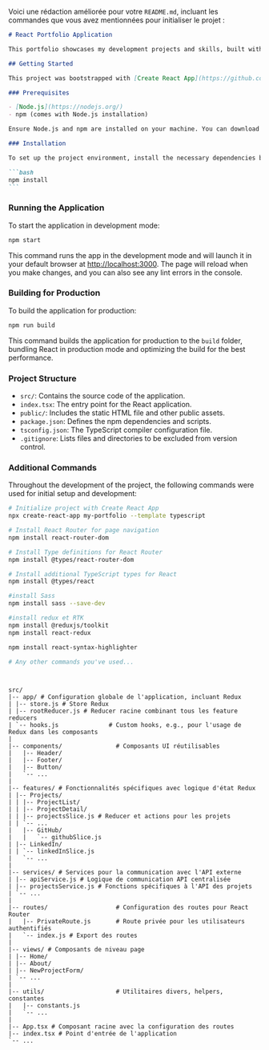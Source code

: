 Voici une rédaction améliorée pour votre `README.md`, incluant les commandes que vous avez mentionnées pour initialiser le projet :

````markdown
# React Portfolio Application

This portfolio showcases my development projects and skills, built with React and TypeScript for strong typing and maintainable code.

## Getting Started

This project was bootstrapped with [Create React App](https://github.com/facebook/create-react-app) using the TypeScript template.

### Prerequisites

- [Node.js](https://nodejs.org/)
- npm (comes with Node.js installation)

Ensure Node.js and npm are installed on your machine. You can download and install them from the [Node.js official website](https://nodejs.org/).

### Installation

To set up the project environment, install the necessary dependencies by running:

```bash
npm install
```
````

### Running the Application

To start the application in development mode:

```bash
npm start
```

This command runs the app in the development mode and will launch it in your default browser at [http://localhost:3000](http://localhost:3000). The page will reload when you make changes, and you can also see any lint errors in the console.

### Building for Production

To build the application for production:

```bash
npm run build
```

This command builds the application for production to the `build` folder, bundling React in production mode and optimizing the build for the best performance.

### Project Structure

- `src/`: Contains the source code of the application.
- `index.tsx`: The entry point for the React application.
- `public/`: Includes the static HTML file and other public assets.
- `package.json`: Defines the npm dependencies and scripts.
- `tsconfig.json`: The TypeScript compiler configuration file.
- `.gitignore`: Lists files and directories to be excluded from version control.

### Additional Commands

Throughout the development of the project, the following commands were used for initial setup and development:

```bash
# Initialize project with Create React App
npx create-react-app my-portfolio --template typescript

# Install React Router for page navigation
npm install react-router-dom

# Install Type definitions for React Router
npm install @types/react-router-dom

# Install additional TypeScript types for React
npm install @types/react

#install Sass
npm install sass --save-dev

#install redux et RTK
npm install @reduxjs/toolkit
npm install react-redux

npm install react-syntax-highlighter

# Any other commands you've used...
```

```


src/
|-- app/ # Configuration globale de l'application, incluant Redux
| |-- store.js # Store Redux
| |-- rootReducer.js # Reducer racine combinant tous les feature reducers
| `-- hooks.js              # Custom hooks, e.g., pour l'usage de Redux dans les composants
|
|-- components/               # Composants UI réutilisables
|   |-- Header/
|   |-- Footer/
|   |-- Button/
|   `-- ...
|
|-- features/ # Fonctionnalités spécifiques avec logique d'état Redux
| |-- Projects/
| | |-- ProjectList/
| | |-- ProjectDetail/
| | |-- projectsSlice.js # Reducer et actions pour les projets
| | `-- ...
|   |-- GitHub/
|   |   `-- githubSlice.js
| |-- LinkedIn/
| | `-- linkedInSlice.js
|   `-- ...
|
|-- services/ # Services pour la communication avec l'API externe
| |-- apiService.js # Logique de communication API centralisée
| |-- projectsService.js # Fonctions spécifiques à l'API des projets
| `-- ...
|
|-- routes/                   # Configuration des routes pour React Router
|   |-- PrivateRoute.js       # Route privée pour les utilisateurs authentifiés
|   `-- index.js # Export des routes
|
|-- views/ # Composants de niveau page
| |-- Home/
| |-- About/
| |-- NewProjectForm/
| `-- ...
|
|-- utils/                    # Utilitaires divers, helpers, constantes
|   |-- constants.js
|   `-- ...
|
|-- App.tsx # Composant racine avec la configuration des routes
|-- index.tsx # Point d'entrée de l'application
`-- ...
```
